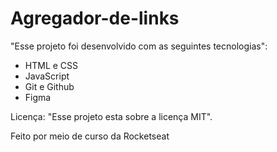 # Agregador-de-links
"Esse projeto foi desenvolvido com as seguintes tecnologias": 
- HTML e CSS
- JavaScript
- Git e Github
- Figma

Licença: 
"Esse projeto esta sobre a licença MIT". 

Feito por meio de curso da Rocketseat
